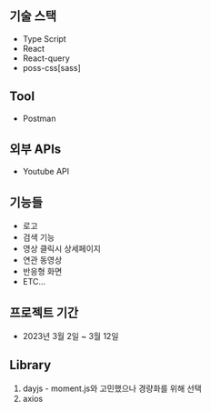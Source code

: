 ## 기술 스택
* Type Script
* React
* React-query
* poss-css[sass]

## Tool
* Postman

## 외부 APIs
* Youtube API

## 기능들
* 로고
* 검색 기능
* 영상 클릭시 상세페이지
* 연관 동영상
* 반응형 화면
* ETC...

## 프로젝트 기간
* 2023년 3월 2일 ~ 3월 12일

## Library
1. dayjs - moment.js와 고민했으나 경량화를 위해 선택
2. axios
